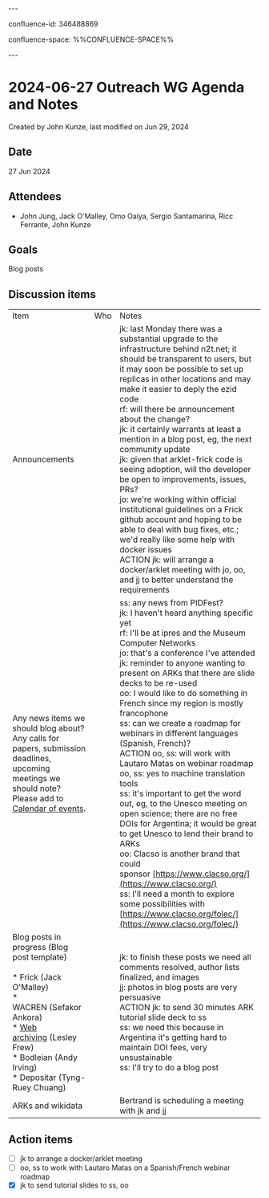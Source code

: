 \---

confluence-id: 346488869

confluence-space: %%CONFLUENCE-SPACE%%

\---

2024-06-27 Outreach WG Agenda and Notes
=======================================

Created by John Kunze, last modified on Jun 29, 2024

Date
----

27 Jun 2024

Attendees
---------

*   John Jung, Jack O'Malley, Omo Oaiya, Sergio Santamarina, Ricc Ferrante, John Kunze
    

Goals
-----

Blog posts

Discussion items
----------------

|     |     |     |
| --- | --- | --- |
| Item | Who | Notes |
| Announcements |     | jk: last Monday there was a substantial upgrade to the infrastructure behind n2t.net; it should be transparent to users, but it may soon be possible to set up replicas in other locations and may make it easier to deply the ezid code  <br>rf: will there be announcement about the change?  <br>jk: it certainly warrants at least a mention in a blog post, eg, the next community update  <br>jk: given that arklet-frick code is seeing adoption, will the developer be open to improvements, issues, PRs?  <br>jo: we're working within official institutional guidelines on a Frick github account and hoping to be able to deal with bug fixes, etc.; we'd really like some help with docker issues  <br>ACTION jk: will arrange a docker/arklet meeting with jo, oo, and jj to better understand the requirements |
| Any news items we should blog about? Any calls for papers, submission deadlines, upcoming meetings we should note? Please add to [Calendar of events](Calendar-of-events_208341505.html). |     | ss: any news from PIDFest?  <br>jk: I haven't heard anything specific yet  <br>rf: I'll be at ipres and the Museum Computer Networks  <br>jo: that's a conference I've attended  <br>jk: reminder to anyone wanting to present on ARKs that there are slide decks to be re-used  <br>oo: I would like to do something in French since my region is mostly francophone  <br>ss: can we create a roadmap for webinars in different languages (Spanish, French)?  <br>ACTION oo, ss: will work with Lautaro Matas on webinar roadmap  <br>oo, ss: yes to machine translation tools  <br>ss: it's important to get the word out, eg, to the Unesco meeting on open science; there are no free DOIs for Argentina; it would be great to get Unesco to lend their brand to ARKs  <br>oo: Clacso is another brand that could sponsor [https://www.clacso.org/](https://www.clacso.org/)  <br>ss: I'll need a month to explore some possibilities with [https://www.clacso.org/folec/](https://www.clacso.org/folec/) |
| Blog posts in progress (Blog post template)<br><br>*   Frick (Jack O'Malley)<br>*   WACREN (Sefakor Ankora)<br>*   [Web archiving](https://docs.google.com/document/d/1CJnvxh0uDx0a-u95huHi63amMNDj-zie9M8dBc7yMeM/edit?usp=sharing) (Lesley Frew)<br>*   Bodleian (Andy Irving)<br>*   Depositar (Tyng-Ruey Chuang) |     | jk: to finish these posts we need all comments resolved, author lists finalized, and images  <br>jj: photos in blog posts are very persuasive  <br>ACTION jk: to send 30 minutes ARK tutorial slide deck to ss  <br>ss: we need this because in Argentina it's getting hard to maintain DOI fees, very unsustainable  <br>ss: I'll try to do a blog post |
| ARKs and wikidata |     | Bertrand is scheduling a meeting with jk and jj |

Action items
------------

- [ ] jk to arrange a docker/arklet meeting
- [ ] oo, ss to work with Lautaro Matas on a Spanish/French webinar roadmap
- [x] jk to send tutorial slides to ss, oo